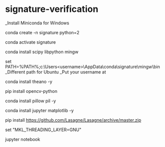 # signature-verification

_Install Miniconda for Windows

conda create -n signature python=2

conda activate signature

conda install scipy libpython mingw

set PATH=%PATH%;c:\Users\<username>\AppData\conda\signature\mingw\bin
_Different path for Ubuntu
_Put your username at <username>

conda install theano -y

pip install opencv-python

conda install pillow pil -y

conda install jupyter matplotlib -y

pip install https://github.com/Lasagne/Lasagne/archive/master.zip


set "MKL_THREADING_LAYER=GNU"



jupyter notebook
